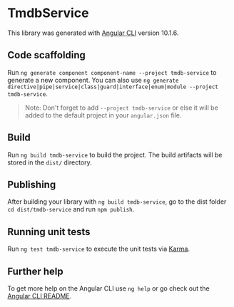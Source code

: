 # TmdbService

This library was generated with [Angular CLI](https://github.com/angular/angular-cli) version 10.1.6.

## Code scaffolding

Run `ng generate component component-name --project tmdb-service` to generate a new component. You can also use `ng generate directive|pipe|service|class|guard|interface|enum|module --project tmdb-service`.
> Note: Don't forget to add `--project tmdb-service` or else it will be added to the default project in your `angular.json` file. 

## Build

Run `ng build tmdb-service` to build the project. The build artifacts will be stored in the `dist/` directory.

## Publishing

After building your library with `ng build tmdb-service`, go to the dist folder `cd dist/tmdb-service` and run `npm publish`.

## Running unit tests

Run `ng test tmdb-service` to execute the unit tests via [Karma](https://karma-runner.github.io).

## Further help

To get more help on the Angular CLI use `ng help` or go check out the [Angular CLI README](https://github.com/angular/angular-cli/blob/master/README.md).
